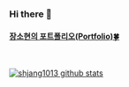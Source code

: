 ### Hi there 👋
#### [장소현의 포트폴리오(Portfolio)🍀](https://www.notion.so/2f2d3708ddd2466fa227b02f8b7dd387)

<br>

[![shjang1013 github stats](https://github-readme-stats.vercel.app/api?username=shjang1013&show_icons=true&theme=vue)](https://github.com/shjang1013/shjang1013)

<!--
**shjang1013/shjang1013** is a ✨ _special_ ✨ repository because its `README.md` (this file) appears on your GitHub profile.

Here are some ideas to get you started:

- 🔭 I’m currently working on ...
- 🌱 I’m currently learning ...
- 👯 I’m looking to collaborate on ...
- 🤔 I’m looking for help with ...
- 💬 Ask me about ...
- 📫 How to reach me: ...
- 😄 Pronouns: ...
- ⚡ Fun fact: ...
-->
